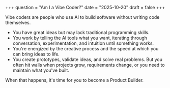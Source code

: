 +++
question = "Am I a Vibe Coder?"
date = "2025-10-20"
draft = false
+++

Vibe coders are people who use AI to build software without writing code themselves. 

- You have great ideas but may lack traditional programming skills.
- You work by telling the AI tools what you want, iterating through conversation, experimentation, and intuition until something works. 
- You're energized by the creative process and the speed at which you can bring ideas to life.
- You create prototypes, validate ideas, and solve real problems. But you often hit walls when projects grow, requirements change, or you need to maintain what you've built. 

When that happens, it's time for you to become a Product Builder.
